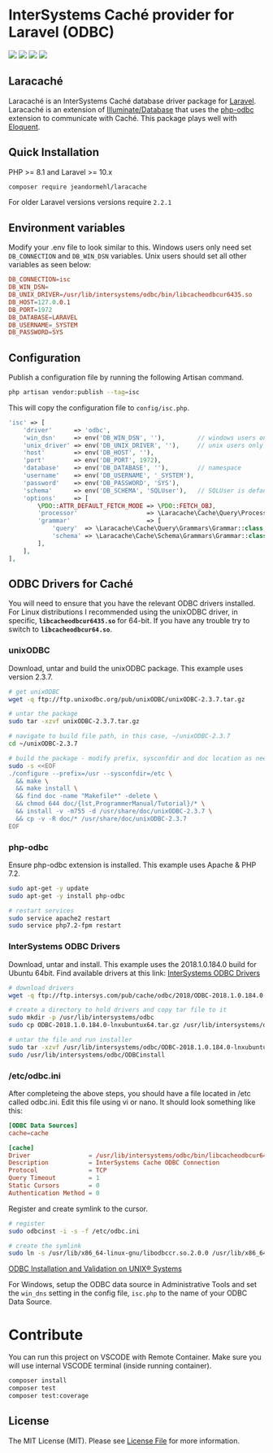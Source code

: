 # InterSystems Caché provider for Laravel (ODBC)

<p>
  <img src="https://img.shields.io/packagist/l/jeandormehl/laracache" /> 
  <img src="https://codecov.io/gh/jeandormehl/laracache/branch/master/graph/badge.svg"/>
  </a>
  <img src="https://img.shields.io/packagist/v/jeandormehl/laracache.svg" /> 
  <img src="https://img.shields.io/packagist/dt/jeandormehl/laracache.svg" /> 
</p>

## Laracaché

Laracaché is an InterSystems Caché database driver package for [Laravel](http://laravel.com/). Laracaché is an extension of [Illuminate/Database](https://github.com/illuminate/database) that uses the [php-odbc](http://php.net/odbc) extension to communicate with Caché. This package plays well with [Eloquent](https://laravel.com/docs/master/eloquent).

## Quick Installation

PHP >= 8.1 and Laravel >= 10.x
```bash
composer require jeandormehl/laracache
```

For older Laravel versions versions require `2.2.1`


## Environment variables

Modify your .env file to look similar to this. Windows users only need set `DB_CONNECTION` and `DB_WIN_DSN` variables. Unix users should set all other variables as seen below:

```conf
DB_CONNECTION=isc
DB_WIN_DSN=
DB_UNIX_DRIVER=/usr/lib/intersystems/odbc/bin/libcacheodbcur6435.so
DB_HOST=127.0.0.1
DB_PORT=1972
DB_DATABASE=LARAVEL
DB_USERNAME=_SYSTEM
DB_PASSWORD=SYS
```

## Configuration

Publish a configuration file by running the following Artisan command.

```bash
php artisan vendor:publish --tag=isc
```
This will copy the configuration file to `config/isc.php`.

```php
'isc' => [
    'driver'      => 'odbc',
    'win_dsn'     => env('DB_WIN_DSN', ''),         // windows users only
    'unix_driver' => env('DB_UNIX_DRIVER', ''),     // unix users only
    'host'        => env('DB_HOST', ''),
    'port'        => env('DB_PORT', 1972),
    'database'    => env('DB_DATABASE', ''),        // namespace
    'username'    => env('DB_USERNAME', '_SYSTEM'),
    'password'    => env('DB_PASSWORD', 'SYS'),
    'schema'      => env('DB_SCHEMA', 'SQLUser'),   // SQLUser is default, avoid changing if possible
    'options'     => [
        \PDO::ATTR_DEFAULT_FETCH_MODE => \PDO::FETCH_OBJ,
        'processor'                   => \Laracache\Cache\Query\Processors\Processor::class,
        'grammar'                     => [
            'query'  => \Laracache\Cache\Query\Grammars\Grammar::class,
            'schema' => \Laracache\Cache\Schema\Grammars\Grammar::class,
        ],
    ],
],
```

## ODBC Drivers for Caché
You will need to ensure that you have the relevant ODBC drivers installed. For Linux distributions I recommended using the unixODBC driver, in specific, **`libcacheodbcur6435.so`** for 64-bit. If you have any trouble try to switch to **`libcacheodbcur64.so`**.

### unixODBC
Download, untar and build the unixODBC package. This example uses version 2.3.7.

```bash
# get unixODBC
wget -q ftp://ftp.unixodbc.org/pub/unixODBC/unixODBC-2.3.7.tar.gz

# untar the package
sudo tar -xzvf unixODBC-2.3.7.tar.gz

# navigate to build file path, in this case, ~/unixODBC-2.3.7
cd ~/unixODBC-2.3.7

# build the package - modify prefix, sysconfdir and doc location as needed
sudo -s <<EOF
./configure --prefix=/usr --sysconfdir=/etc \
  && make \
  && make install \
  && find doc -name "Makefile*" -delete \
  && chmod 644 doc/{lst,ProgrammerManual/Tutorial}/* \
  && install -v -m755 -d /usr/share/doc/unixODBC-2.3.7 \
  && cp -v -R doc/* /usr/share/doc/unixODBC-2.3.7
EOF
```

### php-odbc
Ensure php-odbc extension is installed. This example uses Apache & PHP 7.2.

```bash
sudo apt-get -y update
sudo apt-get -y install php-odbc

# restart services
sudo service apache2 restart
sudo service php7.2-fpm restart
```

### InterSystems ODBC Drivers
Download, untar and install. This example uses the 2018.1.0.184.0 build for Ubuntu 64bit. Find available drivers at this link:
[InterSystems ODBC Drivers](ftp://ftp.intersys.com/pub/cache/odbc)

```bash
# download drivers
wget -q ftp://ftp.intersys.com/pub/cache/odbc/2018/ODBC-2018.1.0.184.0-lnxubuntux64.tar.gz

# create a directory to hold drivers and copy tar file to it
sudo mkdir -p /usr/lib/intersystems/odbc
sudo cp ODBC-2018.1.0.184.0-lnxubuntux64.tar.gz /usr/lib/intersystems/odbc

# untar the file and run installer
sudo tar -xzvf /usr/lib/intersystems/odbc/ODBC-2018.1.0.184.0-lnxubuntux64.tar.gz
sudo /usr/lib/intersystems/odbc/ODBCinstall
```

### /etc/odbc.ini
After completeing the above steps, you should have a file located in /etc called odbc.ini. Edit this file using vi or nano. It should look something like this:

```conf
[ODBC Data Sources]
cache=cache

[cache]
Driver                = /usr/lib/intersystems/odbc/bin/libcacheodbcur6435.so
Description           = InterSystems Cache ODBC Connection
Protocol              = TCP
Query Timeout         = 1
Static Cursors        = 0
Authentication Method = 0
```

Register and create symlink to the cursor.

```bash
# register
sudo odbcinst -i -s -f /etc/odbc.ini

# create the symlink
sudo ln -s /usr/lib/x86_64-linux-gnu/libodbccr.so.2.0.0 /usr/lib/x86_64-linux-gnu/odbc/libodbccr.so
```

[ODBC Installation and Validation on UNIX® Systems](https://docs.intersystems.com/latest/csp/docbook/DocBook.UI.Page.cls?KEY=BGOD_unixinst)

For Windows, setup the ODBC data source in Administrative Tools and set the `win_dns` setting in the config file, `isc.php` to the name of your ODBC Data Source.

# Contribute

You can run this project on VSCODE with Remote Container. Make sure you will use internal VSCODE terminal (inside running container).

```bash
composer install
composer test
composer test:coverage
```

## License

The MIT License (MIT). Please see [License File](LICENSE.md) for more information.
